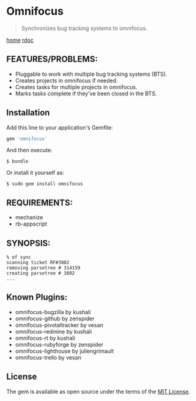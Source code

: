 # Omnifocus

> Synchronizes bug tracking systems to omnifocus.

[home](https://github.com/seattlerb/omnifocus)
[rdoc](http://docs.seattlerb.org/omnifocus)

## FEATURES/PROBLEMS:

* Pluggable to work with multiple bug tracking systems (BTS).
* Creates projects in omnifocus if needed.
* Creates tasks for multiple projects in omnifocus.
* Marks tasks complete if they've been closed in the BTS.

## Installation

Add this line to your application's Gemfile:

```ruby
gem 'omnifocus'
```

And then execute:

    $ bundle

Or install it yourself as:

	$ sudo gem install omnifocus


## REQUIREMENTS:

* mechanize
* rb-appscript

## SYNOPSIS:

```
% of sync
scanning ticket RF#3802
removing parsetree # 314159
creating parsetree # 3802
...
```

## Known Plugins:

+ omnifocus-bugzilla       by kushali
+ omnifocus-github         by zenspider
+ omnifocus-pivotaltracker by vesan
+ omnifocus-redmine        by kushali
+ omnifocus-rt             by kushali
+ omnifocus-rubyforge      by zenspider
+ omnifocus-lighthouse     by juliengrimault
+ omnifocus-trello         by vesan

## License

The gem is available as open source under the terms of the [MIT License](https://opensource.org/licenses/MIT).
